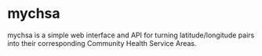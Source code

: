# mychsa

mychsa is a simple web interface and API for turning latitude/longitude
pairs into their corresponding Community Health Service Areas.

